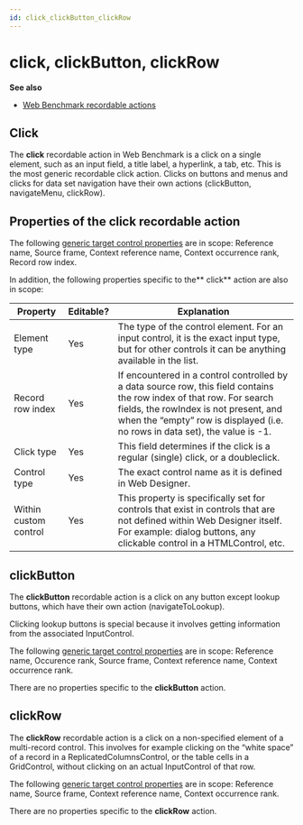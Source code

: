 ```yaml
---
id: click_clickButton_clickRow
---
```


# click, clickButton, clickRow

**See also**

- [Web Benchmark recordable actions](/docs/Web%20and%20app%20UIs/Web%20Benchmark%20recordable%20actions)

## **Click**

The **click** recordable action in Web Benchmark is a click on a single element, such as an input field, a title label, a hyperlink, a tab, etc. This is the most generic recordable click action. Clicks on buttons and menus and clicks for data set navigation have their own actions (clickButton, navigateMenu, clickRow).

## Properties of the **click** recordable action

The following [generic target control properties](/docs/Web%20and%20app%20UIs/Testing%20your%20web%20application%20with%20USoft%20Web%20Benchmark/Web%20Benchmark%20test%20editing%20Identifying%20target%20controls%20and%20their%20properties.md) are in scope: Reference name, Source frame, Context reference name, Context occurrence rank, Record row index.

In addition, the following properties specific to the** click** action are also in scope:

|**Property**|**Editable?**|**Explanation**|
|--------|--------|--------|
|Element type|Yes     |The type of the control element. For an input control, it is the exact input type, but for other controls it can be anything available in the list.|
|Record row index|Yes     |If encountered in a control controlled by a data source row, this field contains the row index of that row. For search fields, the rowIndex is not present, and when the “empty” row is displayed (i.e. no rows in data set), the value is -1.|
|Click type|Yes     |This field determines if the click is a regular (single) click, or a doubleclick.|
|Control type|Yes     |The exact control name as it is defined in Web Designer.|
|Within custom control|Yes     |This property is specifically set for controls that exist in controls that are not defined within Web Designer itself. For example: dialog buttons, any clickable control in a HTMLControl, etc.|



## **clickButton**

The **clickButton** recordable action is a click on any button except lookup buttons, which have their own action (navigateToLookup).

Clicking lookup buttons is special because it involves getting information from the associated InputControl.

The following [generic target control properties](/docs/Web%20and%20app%20UIs/Testing%20your%20web%20application%20with%20USoft%20Web%20Benchmark/Web%20Benchmark%20test%20editing%20Identifying%20target%20controls%20and%20their%20properties.md) are in scope: Reference name, Occurence rank, Source frame, Context reference name, Context occurrence rank.

There are no properties specific to the **clickButton** action.

## **clickRow**

The **clickRow** recordable action is a click on a non-specified element of a multi-record control. This involves for example clicking on the “white space” of a record in a ReplicatedColumnsControl, or the table cells in a GridControl, without clicking on an actual InputControl of that row.

The following [generic target control properties](/docs/Web%20and%20app%20UIs/Testing%20your%20web%20application%20with%20USoft%20Web%20Benchmark/Web%20Benchmark%20test%20editing%20Identifying%20target%20controls%20and%20their%20properties.md) are in scope: Reference name, Source frame, Context reference name, Context occurrence rank.

There are no properties specific to the **clickRow** action.